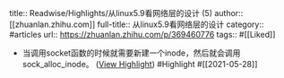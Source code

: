 title:: Readwise/Highlights/从linux5.9看网络层的设计 (5)
author:: [[zhuanlan.zhihu.com]]
full-title:: 从linux5.9看网络层的设计
category:: #articles
url:: https://zhuanlan.zhihu.com/p/369460776
tags:: #[[Liked]]

- 当调用socket函数的时候就需要新建一个inode，然后就会调用sock_alloc_inode。 ([View Highlight](https://instapaper.com/read/1414937154/16515880)) #Highlight #[[2021-05-28]]